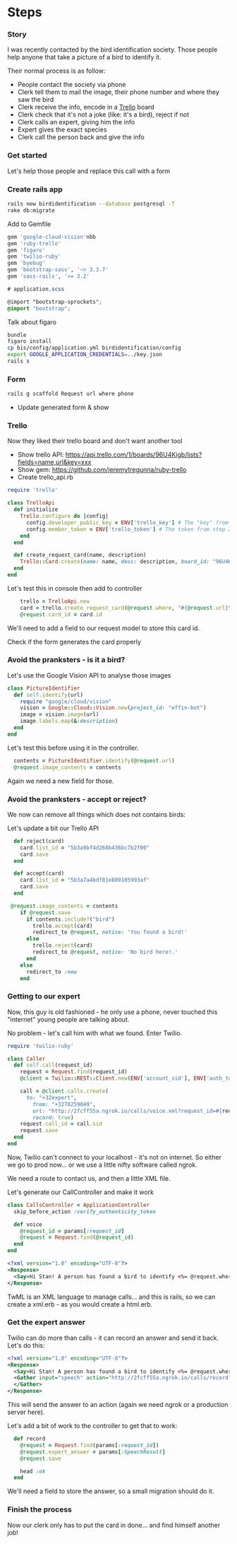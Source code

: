 # Steps

### Story

I was recently contacted by the bird identification society. Those people help anyone that take a picture of a bird to identify it.

Their normal process is as follow:

- People contact the society via phone
- Clerk tell them to mail the image, their phone number and where they saw the bird
- Clerk receive the info, encode in a [Trello](https://trello.com/b/96U4Kigb/bird-identification-society) board
- Clerk check that it's not a joke (like: it's a bird), reject if not
- Clerk calls an expert, giving him the info
- Expert gives the exact species
- Clerk call the person back and give the info

### Get started

Let's help those people and replace this call with a form

### Create rails app

```bash
rails new birdidentification --database postgresql -T
rake db:migrate
```

Add to Gemfile

```ruby
gem 'google-cloud-vision'nbb
gem 'ruby-trello'
gem 'figaro'
gem 'twilio-ruby'
gem 'byebug'
gem 'bootstrap-sass', '~> 3.3.7'
gem 'sass-rails', '>= 3.2'
```


```scss
# application.scss

@import "bootstrap-sprockets";
@import "bootstrap";
```

Talk about figaro

```bash
bundle
figaro install
cp bis/config/application.yml birdidentification/config
export GOOGLE_APPLICATION_CREDENTIALS=../key.json
rails s
```

### Form

```bash
rails g scaffold Request url where phone
```

* Update generated form & show

### Trello

Now they liked their trello board and don't want another tool

* Show trello API: https://api.trello.com/1/boards/96U4Kigb/lists?fields=name,url&key=xxx
* Show gem: https://github.com/jeremytregunna/ruby-trello
* Create trello_api.rb

```ruby
require 'trello'

class TrelloApi
  def initialize
    Trello.configure do |config|
      config.developer_public_key = ENV['trello_key'] # The "key" from step 1
      config.member_token = ENV['trello_token'] # The token from step 2.
    end
  end

  def create_request_card(name, description)
    Trello::Card.create(name: name, desc: description, board_id: "96U4Kigb", list_id: "5b3a7a4972ee34864fd37c97")
  end
end
```

Let's test this in console then add to controller

```ruby
    trello = TrelloApi.new
    card = trello.create_request_card(@request.where, "#{@request.url}\n#{@request.phone}")
    @request.card_id = card.id
```

We'll need to add a field to our request model to store this card id.

Check if the form generates the card properly

### Avoid the pranksters - is it a bird?

Let's use the Google Vision API to analyse those images

```ruby
class PictureIdentifier
  def self.identify(url)
    require "google/cloud/vision"
    vision = Google::Cloud::Vision.new(project_id: "effin-bot")
    image = vision.image(url)
    image.labels.map(&:description)
  end
end
```

Let's test this before using it in the controller.

```ruby
  contents = PictureIdentifier.identify(@request.url)
  @request.image_contents = contents
```

Again we need a new field for those.


### Avoid the pranksters - accept or reject?

We now can remove all things which does not contains birds:


Let's update a bit our Trello API

```ruby
  def reject(card)
    card.list_id = "5b3a9bf4d268b436bc7b2f00"
    card.save
  end

  def accept(card)
    card.list_id = "5b3a7a4bdf81e889105993af"
    card.save
  end
```

```ruby
 @request.image_contents = contents
    if @request.save
      if contents.include?("bird")
        trello.accept(card)
        redirect_to @request, notice: 'You found a bird!'
      else
        trello.reject(card)
        redirect_to @request, notice: 'No bird here!.'
      end
    else
      redirect_to :new
    end
```

### Getting to our expert

Now, this guy is old fashioned - he only use a phone, never touched this "internet" young people are talking about.

No problem - let's call him with what we found. Enter Twilio.

```ruby
require 'twilio-ruby'

class Caller
  def self.call(request_id)
    request = Request.find(request_id)
    @client = Twilio::REST::Client.new(ENV['account_sid'], ENV['auth_token'])

    call = @client.calls.create(
      to: "+32expert",
        from: "+3278259049",
        url: "http://2fcff55a.ngrok.io/calls/voice.xml?request_id=#{request_id}",
        record: true)
    request.call_id = call.sid
    request.save
  end
end
```

Now, Twilio can't connect to your localhost - it's not on internet. So either we go to prod now... or we use a little nifty software called ngrok.

We need a route to contact us, and then a little XML file.

Let's generate our CallController and make it work

```ruby
class CallsController < ApplicationController
  skip_before_action :verify_authenticity_token

  def voice
    @request_id = params[:request_id]
    @request = Request.find(@request_id)
  end
end
```

```xml
<?xml version="1.0" encoding="UTF-8"?>
<Response>
  <Say>Hi Stan! A person has found a bird to identify <%= @request.where %>. We think it could be a <%= @request.nice_contents %>. What do you think it is?</Say>
</Response>
```

TwML is an XML language to manage calls... and this is rails, so we can create a xml.erb - as you would create a html.erb.

### Get the expert answer

Twilio can do more than calls - it can record an answer and send it back. Let's do this:

```xml
<?xml version="1.0" encoding="UTF-8"?>
<Response>
  <Say>Hi Stan! A person has found a bird to identify <%= @request.where %>. We think it could be a <%= @request.nice_contents %>. What do you think it is?</Say>
  <Gather input="speech" action="http://2fcff55a.ngrok.io/calls/record?request_id=<%= @request_id %>">
  </Gather>
</Response>
```

This will send the answer to an action (again we need ngrok or a production server here).

Let's add a bit of work to the controller to get that to work:

```ruby
  def record
    @request = Request.find(params[:request_id])
    @request.expert_answer = params[:SpeechResult]
    @request.save

    head :ok
  end
```

We'll need a field to store the answer, so a small migration should do it.

### Finish the process

Now our clerk only has to put the card in done... and find himself another job!

